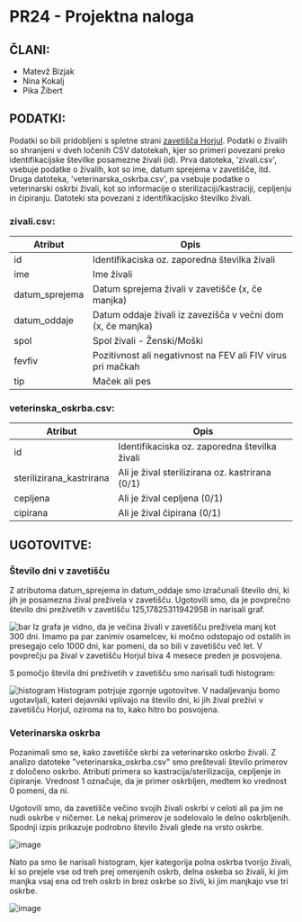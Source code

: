 # PR24 - Projektna naloga
## ČLANI:
- Matevž Bizjak
-  Nina Kokalj
- Pika Žibert

## PODATKI:
Podatki so bili pridobljeni s spletne strani [zavetišča Horjul](https://www.zavetisce-horjul.net/spet_doma.php).
Podatki o živalih so shranjeni v dveh ločenih CSV datotekah, kjer so primeri povezani preko identifikacijske številke posamezne živali (id). Prva datoteka, 'zivali.csv', vsebuje podatke o živalih, kot so ime, datum sprejema v zavetišče, itd. Druga datoteka, 'veterinarska_oskrba.csv', pa vsebuje podatke o veterinarski oskrbi živali, kot so informacije o sterilizaciji/kastraciji, cepljenju in čipiranju. Datoteki sta povezani z identifikacijsko številko živali.
### zivali.csv:
| Atribut  | Opis |  
| ------------- | ------------- |
| id  | Identifikaciska oz. zaporedna številka živali  |
| ime | Ime živali  |
| datum_sprejema | Datum sprejema živali v zavetišče (x, če manjka)  |
| datum_oddaje | Datum oddaje živali iz zavezišča v večni dom (x, če manjka)  |
| spol | Spol živali - Ženski/Moški  |
| fevfiv | Pozitivnost ali negativnost na FEV ali FIV virus pri mačkah  |
| tip | Maček ali pes  |

### veterinska_oskrba.csv:
| Atribut  | Opis |
| ------------- | ------------- |
| id | Identifikaciska oz. zaporedna številka živali  |
| sterilizirana_kastrirana | Ali je žival sterilizirana oz. kastrirana (0/1) |
| cepljena | Ali je žival cepljena (0/1)  |
| cipirana | Ali je žival čipirana (0/1)  |

## UGOTOVITVE:
### Število dni v zavetišču
Z atributoma datum_sprejema in datum_oddaje smo izračunali število dni, ki jih je posamezna žival preživela v zavetišču. Ugotovili smo, da je povprečno število dni preživetih v zavetišču 125,17825311942958 in narisali graf.

![bar](https://github.com/matevzb03/PR24MBPZNK/assets/162151394/e7c32963-90c0-4a04-9aaa-6eca52d8bf8a)
Iz grafa je vidno, da je večina živali v zavetišču preživela manj kot 300 dni. Imamo pa par zanimiv osamelcev, ki močno odstopajo od ostalih in presegajo celo 1000 dni, kar pomeni, da so bili v zavetišču več let. V povprečju pa žival v zavetišču Horjul biva 4 mesece preden je posvojena.

S pomočjo števila dni preživetih v zavetišču smo narisali tudi histogram:

![histogram](https://github.com/matevzb03/PR24MBPZNK/assets/162151394/2763c35a-d033-4883-a02d-9f563e05eed3)
Histogram potrjuje zgornje ugotovitve. 
V nadaljevanju bomo ugotavljali, kateri dejavniki vplivajo na število dni, ki jih žival preživi v zavetišču Horjul, oziroma na to, kako hitro bo posvojena.

### Veterinarska oskrba
Pozanimali smo se, kako zavetišče skrbi za veterinarsko oskrbo živali. Z analizo datoteke "veterinarska_oskrba.csv" smo preštevali število primerov z določeno oskrbo. Atributi primera so kastracija/sterilizacija, cepljenje in čipiranje. Vrednost 1 označuje, da je primer oskrbljen, medtem ko vrednost 0 pomeni, da ni.

Ugotovili smo, da zavetišče večino svojih živali oskrbi v celoti ali pa jim ne nudi oskrbe v ničemer. Le nekaj primerov je sodelovalo le delno oskrbljenih. Spodnji izpis prikazuje podrobno število živali glede na vrsto oskrbe.

![image](https://github.com/matevzb03/PR24MBPZNK/assets/162151447/1c855d58-0c9d-4e55-91b4-79e3b6e2f169)

Nato pa smo še narisali histogram, kjer kategorija polna oskrba tvorijo živali, ki so prejele vse od treh prej omenjenih oskrb, delna oskeba so živali, ki jim manjka vsaj ena od treh oskrb in brez oskrbe so živli, ki jim manjkajo vse tri oskrbe.

![image](https://github.com/matevzb03/PR24MBPZNK/assets/162151447/10a9776e-c179-428f-a5d6-a98ec1bcd19f)



